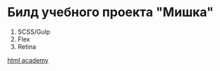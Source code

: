 <h1>Билд учебного проекта "Мишка"</h1>

<ol>
  <li>SCSS/Gulp</li>
  <li>Flex</li>
  <li>Retina</li>
</ol>

<a href="https://htmlacademy.ru/intensive/adaptive">html academy</a>
